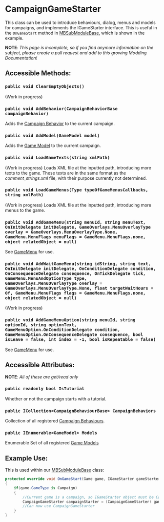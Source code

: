 # CampaignGameStarter

This class can be used to introduce behaviours, dialog, menus and models for campaigns, and implements the IGameStarter interface. This is useful in the `OnGameStart` method in [MBSubModuleBase](https://github.com/YiGu-Studio/Documentation/tree/257365e0e4825d0d273c340468113857991180fc/_csharp-api/campaignsystem/mbsubmodulebase.md), which is shown in the example.

**NOTE**: _This page is incomplete, so if you find anymore information on the subject, please create a pull request and add to this growing Modding Documentation!_

## Accessible Methods:

### `public void ClearEmptyObjects()`

\(Work in progress\)

### `public void AddBehavior(CampaignBehaviorBase campaignBehavior)`

Adds the [Campaign Behavior](campaignbehaviorbase.md) to the current campaign.

### `public void AddModel(GameModel model)`

Adds the [Game Model](../core/gamemodel.md) to the current campaign.

### `public void LoadGameTexts(string xmlPath)`

\(Work in progress\) Loads XML file at the inputted path, introducing more texts to the game. These texts are in the same format as the _comment\_strings.xml_ file, with their purpose currently not determined.

### `public void LoadGameMenus(Type typeOfGameMenusCallbacks, string xmlPath)`

\(Work in progress\) Loads XML file at the inputted path, introducing more menus to the game.

### `public void AddGameMenu(string menuId, string menuText, OnInitDelegate initDelegate, GameOverlays.MenuOverlayType overlay = GameOverlays.MenuOverlayType.None, GameMenu.MenuFlags menuFlags = GameMenu.MenuFlags.none, object relatedObject = null)`

See [GameMenu](gamemenu.md) for use.

### `public void AddWaitGameMenu(string idString, string text, OnInitDelegate initDelegate, OnConditionDelegate condition, OnConsequenceDelegate consequence, OnTickDelegate tick, GameMenu.MenuAndOptionType type, GameOverlays.MenuOverlayType overlay = GameOverlays.MenuOverlayType.None, float targetWaitHours = 0f, GameMenu.MenuFlags flags = GameMenu.MenuFlags.none, object relatedObject = null)`

\(Work in progress\)

### `public void AddGameMenuOption(string menuId, string optionId, string optionText, GameMenuOption.OnConditionDelegate condition, GameMenuOption.OnConsequenceDelegate consequence, bool isLeave = false, int index = -1, bool isRepeatable = false)`

See [GameMenu](gamemenu.md) for use.

## Accessible Attributes:

**NOTE**: _All of these are get/read only_

### `public readonly bool IsTutorial`

Whether or not the campaign starts with a tutorial.

### `public ICollection<CampaignBehaviourBase> CampaignBehaviors`

Collection of all registered [Campaign Behaviours](campaignbehaviorbase.md).

### `public IEnumerable<GameModel> Models`

Enumerable Set of all registered [Game Models](../core/gamemodel.md)

## Example Use:

This is used within our [MBSubModuleBase](campaigngamestarter.md) class:

```csharp
protected override void OnGameStart(Game game, IGameStarter gameStarter) 
{
    if(game.GameType is Campaign) 
    {
        //Current game is a campaign, so IGameStarter object must be CampaignGameStarter
        CampaignGameStarter campaignStarter = (CampaignGameStarter) gameStarter;
        //Can now use CampaignGameStarter
    }
}
```

